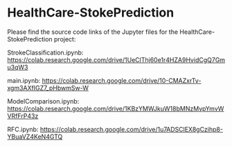 # HealthCare-StokePrediction

Please find the source code links of the Jupyter files for the HealthCare-StokePrediction project:

StrokeClassification.ipynb: https://colab.research.google.com/drive/1UeClThj60e1r4HZA9HvidCgQ7Gmu3qW3

main.ipynb: https://colab.research.google.com/drive/10-CMAZxrTv-xgm3AXfIGZ7_pHbwmSw-W

ModelComparison.ipynb: https://colab.research.google.com/drive/1KBzYMWJkuW18bMNzMvpYmvWVRfFrP43z

RFC.ipynb: https://colab.research.google.com/drive/1u7ADSClEX8gCzihp8-YBuaVZ4KeN4GTQ

